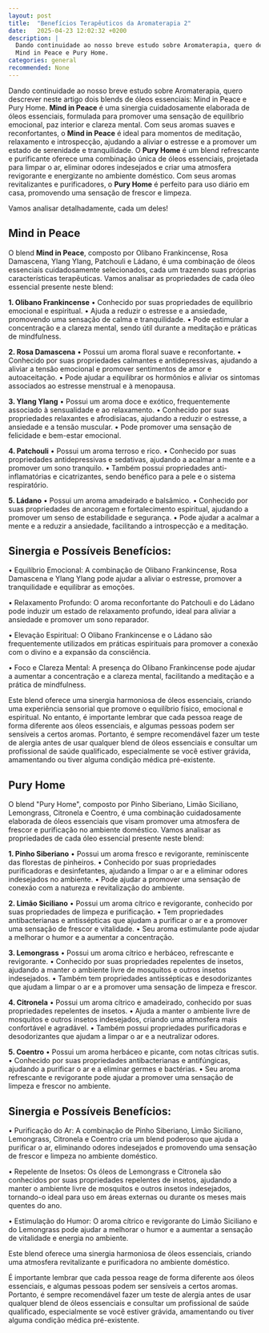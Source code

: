 ```yaml
---
layout: post
title:  "Benefícios Terapêuticos da Aromaterapia 2"
date:   2025-04-23 12:02:32 +0200
description: |
  Dando continuidade ao nosso breve estudo sobre Aromaterapia, quero descrever neste artigo dois blends de óleos essenciais: 
  Mind in Peace e Pury Home.
categories: general
recommended: None
---
```


Dando continuidade ao nosso breve estudo sobre Aromaterapia, quero descrever neste artigo dois blends de óleos essenciais: 
Mind in Peace e Pury Home.
**Mind in Peace** é uma sinergia cuidadosamente elaborada de óleos essenciais, formulada para promover uma sensação de equilíbrio 
emocional, paz interior e clareza mental. Com seus aromas suaves e reconfortantes, o **Mind in Peace** é ideal para momentos de 
meditação, relaxamento e introspecção, ajudando a aliviar o estresse e a promover um estado de serenidade e tranquilidade.
O **Pury Home** é um blend refrescante e purificante oferece uma combinação única de óleos essenciais, projetada para limpar o ar, 
eliminar odores indesejados e criar uma atmosfera revigorante e energizante no ambiente doméstico. Com seus aromas revitalizantes 
e purificadores, o **Pury Home** é perfeito para uso diário em casa, promovendo uma sensação de frescor e limpeza.

Vamos analisar detalhadamente, cada um deles!

## Mind in Peace

O blend **Mind in Peace**, composto por Olibano Frankincense, Rosa Damascena, Ylang Ylang, Patchouli e Ládano, é uma combinação de 
óleos essenciais cuidadosamente selecionados, cada um trazendo suas próprias características terapêuticas. Vamos analisar as 
propriedades de cada óleo essencial presente neste blend:

**1.	Olibano Frankincense**
•	Conhecido por suas propriedades de equilíbrio emocional e espiritual.
•	Ajuda a reduzir o estresse e a ansiedade, promovendo uma sensação de calma e tranquilidade.
•	Pode estimular a concentração e a clareza mental, sendo útil durante a meditação e práticas de mindfulness.

**2.	Rosa Damascena**
•	Possui um aroma floral suave e reconfortante.
•	Conhecido por suas propriedades calmantes e antidepressivas, ajudando a aliviar a tensão emocional e promover 
sentimentos de amor e autoaceitação.
•	Pode ajudar a equilibrar os hormônios e aliviar os sintomas associados ao estresse menstrual e à menopausa.

**3.	Ylang Ylang**
•	Possui um aroma doce e exótico, frequentemente associado à sensualidade e ao relaxamento.
•	Conhecido por suas propriedades relaxantes e afrodisíacas, ajudando a reduzir o estresse, a ansiedade e a tensão muscular.
•	Pode promover uma sensação de felicidade e bem-estar emocional.

**4.	Patchouli**
•	Possui um aroma terroso e rico.
•	Conhecido por suas propriedades antidepressivas e sedativas, ajudando a acalmar a mente e a promover um sono tranquilo.
•	Também possui propriedades anti-inflamatórias e cicatrizantes, sendo benéfico para a pele e o sistema respiratório.

**5.	Ládano**
•	Possui um aroma amadeirado e balsâmico.
•	Conhecido por suas propriedades de ancoragem e fortalecimento espiritual, ajudando a promover um senso de estabilidade e segurança.
•	Pode ajudar a acalmar a mente e a reduzir a ansiedade, facilitando a introspecção e a meditação.

## Sinergia e Possíveis Benefícios:

•	Equilíbrio Emocional: A combinação de Olibano Frankincense, Rosa Damascena e Ylang Ylang pode ajudar a aliviar o estresse, promover 
  a tranquilidade e equilibrar as emoções.
  
•	Relaxamento Profundo: O aroma reconfortante do Patchouli e do Ládano pode induzir um estado de relaxamento profundo, ideal para 
  aliviar a ansiedade e promover um sono reparador.
  
•	Elevação Espiritual: O Olibano Frankincense e o Ládano são frequentemente utilizados em práticas espirituais para promover a conexão 
  com o divino e a expansão da consciência.
  
•	Foco e Clareza Mental: A presença do Olibano Frankincense pode ajudar a aumentar a concentração e a clareza mental, facilitando a meditação 
  e a prática de mindfulness.
  
Este blend oferece uma sinergia harmoniosa de óleos essenciais, criando uma experiência sensorial que promove o equilíbrio físico, 
emocional e espiritual. No entanto, é importante lembrar que cada pessoa reage de forma diferente aos óleos essenciais, e algumas 
pessoas podem ser sensíveis a certos aromas. Portanto, é sempre recomendável fazer um teste de alergia antes de usar qualquer blend 
de óleos essenciais e consultar um profissional de saúde qualificado, especialmente se você estiver grávida, amamentando ou tiver alguma 
condição médica pré-existente.

## Pury Home

O blend "Pury Home", composto por Pinho Siberiano, Limão Siciliano, Lemongrass, Citronela e Coentro, é uma combinação cuidadosamente 
elaborada de óleos essenciais que visam promover uma atmosfera de frescor e purificação no ambiente doméstico. Vamos analisar as propriedades 
de cada óleo essencial presente neste blend:

**1.	Pinho Siberiano**
•	Possui um aroma fresco e revigorante, reminiscente das florestas de pinheiros.
•	Conhecido por suas propriedades purificadoras e desinfetantes, ajudando a limpar o ar e a eliminar odores indesejados no ambiente.
•	Pode ajudar a promover uma sensação de conexão com a natureza e revitalização do ambiente.

**2.	Limão Siciliano**
•	Possui um aroma cítrico e revigorante, conhecido por suas propriedades de limpeza e purificação.
•	Tem propriedades antibacterianas e antissépticas que ajudam a purificar o ar e a promover uma sensação de frescor e vitalidade.
•	Seu aroma estimulante pode ajudar a melhorar o humor e a aumentar a concentração.

**3.	Lemongrass**
•	Possui um aroma cítrico e herbáceo, refrescante e revigorante.
•	Conhecido por suas propriedades repelentes de insetos, ajudando a manter o ambiente livre de mosquitos e outros insetos indesejados.
•	Também tem propriedades antissépticas e desodorizantes que ajudam a limpar o ar e a promover uma sensação de limpeza e frescor.

**4.	Citronela**
•	Possui um aroma cítrico e amadeirado, conhecido por suas propriedades repelentes de insetos.
•	Ajuda a manter o ambiente livre de mosquitos e outros insetos indesejados, criando uma atmosfera mais confortável e agradável.
•	Também possui propriedades purificadoras e desodorizantes que ajudam a limpar o ar e a neutralizar odores.

**5.	Coentro**
•	Possui um aroma herbáceo e picante, com notas cítricas sutis.
•	Conhecido por suas propriedades antibacterianas e antifúngicas, ajudando a purificar o ar e a eliminar germes e bactérias.
•	Seu aroma refrescante e revigorante pode ajudar a promover uma sensação de limpeza e frescor no ambiente.

## Sinergia e Possíveis Benefícios:

•	Purificação do Ar: A combinação de Pinho Siberiano, Limão Siciliano, Lemongrass, Citronela e Coentro cria um blend poderoso que 
  ajuda a purificar o ar, eliminando odores indesejados e promovendo uma sensação de frescor e limpeza no ambiente doméstico.
  
•	Repelente de Insetos: Os óleos de Lemongrass e Citronela são conhecidos por suas propriedades repelentes de insetos, ajudando a 
  manter o ambiente livre de mosquitos e outros insetos indesejados, tornando-o ideal para uso em áreas externas ou durante os meses 
  mais quentes do ano.
  
•	Estimulação do Humor: O aroma cítrico e revigorante do Limão Siciliano e do Lemongrass pode ajudar a melhorar o humor e a aumentar a 
  sensação de vitalidade e energia no ambiente.

  
Este blend oferece uma sinergia harmoniosa de óleos essenciais, criando uma atmosfera revitalizante e purificadora no ambiente doméstico. 

É importante lembrar que cada pessoa reage de forma diferente aos óleos essenciais, e algumas pessoas podem ser sensíveis a 
certos aromas. Portanto, é sempre recomendável fazer um teste de alergia antes de usar qualquer blend de óleos essenciais e consultar 
um profissional de saúde qualificado, especialmente se você estiver grávida, amamentando ou tiver alguma condição médica pré-existente.

